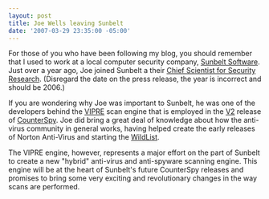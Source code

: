 ```yaml
---
layout: post
title: Joe Wells leaving Sunbelt
date: '2007-03-29 23:35:00 -05:00'
---
```


For those of you who have been following my blog, you should remember that I used to work at a local computer security company, [Sunbelt Software](http://www.sunbelt-software.com/). Just over a year ago, Joe joined Sunbelt a their [Chief Scientist for Security Research](http://www.sunbelt-software.com/Press/Releases/?id=137). (Disregard the date on the press release, the year is incorrect and should be 2006.)

If you are wondering why Joe was important to Sunbelt, he was one of the developers behind the [VIPRE](http://sunbeltblog.blogspot.com/2007/01/evolving-antimalware-technology-model.html) scan engine that is employed in the [V2](http://sunbeltblog.blogspot.com/2007/02/introducing-counterspy-v2.html) release of [CounterSpy](http://www.sunbelt-software.com/Home-Home-Office/CounterSpy/). Joe did bring a great deal of knowledge about how the anti-virus community in general works, having helped create the early releases of Norton Anti-Virus and starting the [WildList](http://www.wildlist.org/). 

The VIPRE engine, however, represents a major effort on the part of Sunbelt to create a new "hybrid" anti-virus and anti-spyware scanning engine. This engine will be at the heart of Sunbelt's future CounterSpy releases and promises to bring some very exciting and revolutionary changes in the way scans are performed.
